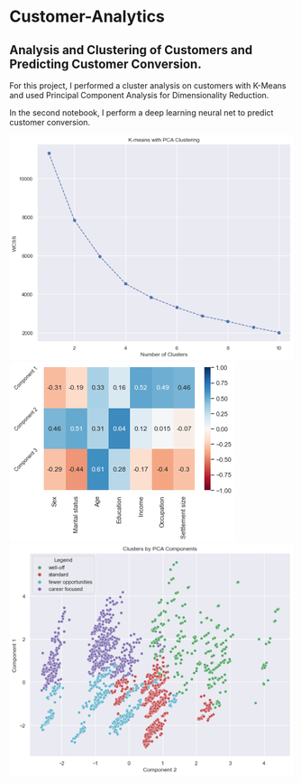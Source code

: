 # Customer-Analytics
## Analysis and Clustering  of Customers and Predicting Customer Conversion.


For this project, I performed a cluster analysis on customers 
with K-Means and used Principal Component Analysis for
Dimensionality Reduction.

In the second notebook, I perform a deep learning neural net to predict
customer conversion.

<img src='https://github.com/ErnestAsena/Customer-Analytics/blob/main/Images/no_clusters.png'>

<img src='https://github.com/ErnestAsena/Customer-Analytics/blob/main/Images/cheatmap.png'>

<img src='https://github.com/ErnestAsena/Customer-Analytics/blob/main/Images/cluster.png'>
